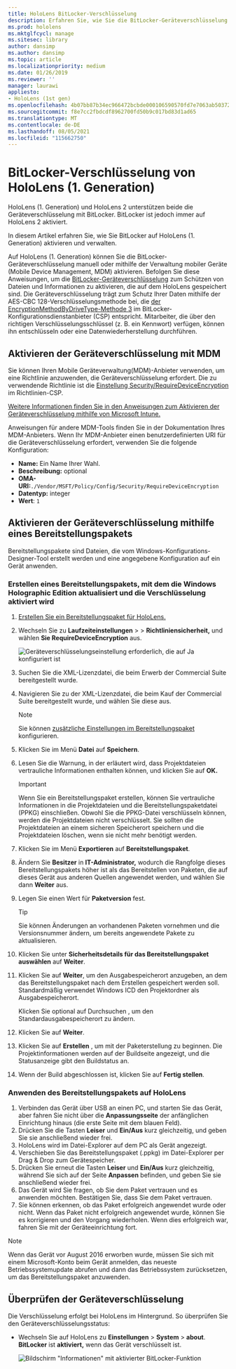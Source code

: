 ```yaml
---
title: HoloLens BitLocker-Verschlüsselung
description: Erfahren Sie, wie Sie die BitLocker-Geräteverschlüsselung aktivieren, um Dateien zu schützen, die auf Ihren HoloLens Mixed Reality-Geräten gespeichert sind.
ms.prod: hololens
ms.mktglfcycl: manage
ms.sitesec: library
author: dansimp
ms.author: dansimp
ms.topic: article
ms.localizationpriority: medium
ms.date: 01/26/2019
ms.reviewer: ''
manager: laurawi
appliesto:
- HoloLens (1st gen)
ms.openlocfilehash: 4b07bb87b34ec966472bcbde000106590570fd7e7063ab503724884fa266bb34
ms.sourcegitcommit: f8e7cc2fbdcdf8962700fd50b9c017bd83d1ad65
ms.translationtype: MT
ms.contentlocale: de-DE
ms.lasthandoff: 08/05/2021
ms.locfileid: "115662750"
---
```

# <a name="hololens-1st-gen-bitlocker-encryption"></a>BitLocker-Verschlüsselung von HoloLens (1. Generation)

HoloLens (1. Generation) und HoloLens 2 unterstützen beide die Geräteverschlüsselung mit BitLocker. BitLocker ist jedoch immer auf HoloLens 2 aktiviert.

In diesem Artikel erfahren Sie, wie Sie BitLocker auf HoloLens (1. Generation) aktivieren und verwalten.

Auf HoloLens (1. Generation) können Sie die BitLocker-Geräteverschlüsselung manuell oder mithilfe der Verwaltung mobiler Geräte (Mobile Device Management, MDM) aktivieren. Befolgen Sie diese Anweisungen, um die [BitLocker-Geräteverschlüsselung](/windows/security/information-protection/bitlocker/bitlocker-device-encryption-overview-windows-10#bitlocker-device-encryption) zum Schützen von Dateien und Informationen zu aktivieren, die auf dem HoloLens gespeichert sind. Die Geräteverschlüsselung trägt zum Schutz Ihrer Daten mithilfe der AES-CBC 128-Verschlüsselungsmethode bei, die [der EncryptionMethodByDriveType-Methode 3](/windows/client-management/mdm/bitlocker-csp#encryptionmethodbydrivetype) im BitLocker-Konfigurationsdienstanbieter (CSP) entspricht. Mitarbeiter, die über den richtigen Verschlüsselungsschlüssel (z. B. ein Kennwort) verfügen, können ihn entschlüsseln oder eine Datenwiederherstellung durchführen.

## <a name="enable-device-encryption-using-mdm"></a>Aktivieren der Geräteverschlüsselung mit MDM

Sie können Ihren Mobile Geräteverwaltung(MDM)-Anbieter verwenden, um eine Richtlinie anzuwenden, die Geräteverschlüsselung erfordert. Die zu verwendende Richtlinie ist die [Einstellung Security/RequireDeviceEncryption](/windows/client-management/mdm/policy-csp-security#security-requiredeviceencryption) im Richtlinien-CSP.

[Weitere Informationen finden Sie in den Anweisungen zum Aktivieren der Geräteverschlüsselung mithilfe von Microsoft Intune.](/intune/compliance-policy-create-windows#windows-holographic-for-business)

Anweisungen für andere MDM-Tools finden Sie in der Dokumentation Ihres MDM-Anbieters. Wenn Ihr MDM-Anbieter einen benutzerdefinierten URI für die Geräteverschlüsselung erfordert, verwenden Sie die folgende Konfiguration:

- **Name:** Ein Name Ihrer Wahl.
- **Beschreibung:** optional
- **OMA-URI:**`./Vendor/MSFT/Policy/Config/Security/RequireDeviceEncryption`
- **Datentyp:** integer
- **Wert**: `1`

## <a name="enable-device-encryption-using-a-provisioning-package"></a>Aktivieren der Geräteverschlüsselung mithilfe eines Bereitstellungspakets

Bereitstellungspakete sind Dateien, die vom Windows-Konfigurations-Designer-Tool erstellt werden und eine angegebene Konfiguration auf ein Gerät anwenden. 

### <a name="create-a-provisioning-package-that-upgrades-the-windows-holographic-edition-and-enables-encryption"></a>Erstellen eines Bereitstellungspakets, mit dem die Windows Holographic Edition aktualisiert und die Verschlüsselung aktiviert wird

1. [Erstellen Sie ein Bereitstellungspaket für HoloLens.](hololens-provisioning.md)
1. Wechseln Sie zu **Laufzeiteinstellungen**  >    >  **Richtliniensicherheit,** und wählen **Sie RequireDeviceEncryption** aus.

    ![Geräteverschlüsselungseinstellung erforderlich, die auf Ja konfiguriert ist](images/device-encryption.png)

1. Suchen Sie die XML-Lizenzdatei, die beim Erwerb der Commercial Suite bereitgestellt wurde.

1. Navigieren Sie zu der XML-Lizenzdatei, die beim Kauf der Commercial Suite bereitgestellt wurde, und wählen Sie diese aus.
    > [!NOTE]
    > Sie können [zusätzliche Einstellungen im Bereitstellungspaket](hololens-provisioning.md) konfigurieren.

1. Klicken Sie im Menü **Datei** auf **Speichern**. 

1. Lesen Sie die Warnung, in der erläutert wird, dass Projektdateien vertrauliche Informationen enthalten können, und klicken Sie auf **OK.**

    > [!IMPORTANT]
    > Wenn Sie ein Bereitstellungspaket erstellen, können Sie vertrauliche Informationen in die Projektdateien und die Bereitstellungspaketdatei (PPKG) einschließen. Obwohl Sie die PPKG-Datei verschlüsseln können, werden die Projektdateien nicht verschlüsselt. Sie sollten die Projektdateien an einem sicheren Speicherort speichern und die Projektdateien löschen, wenn sie nicht mehr benötigt werden.

1. Klicken Sie im Menü **Exportieren** auf **Bereitstellungspaket**.
1. Ändern Sie **Besitzer** in **IT-Administrator,** wodurch die Rangfolge dieses Bereitstellungspakets höher ist als das Bereitstellen von Paketen, die auf dieses Gerät aus anderen Quellen angewendet werden, und wählen Sie dann **Weiter** aus.
1. Legen Sie einen Wert für **Paketversion** fest.

    > [!TIP]
    > Sie können Änderungen an vorhandenen Paketen vornehmen und die Versionsnummer ändern, um bereits angewendete Pakete zu aktualisieren.

1. Klicken Sie unter **Sicherheitsdetails für das Bereitstellungspaket auswählen** auf **Weiter**.
1. Klicken Sie auf **Weiter**, um den Ausgabespeicherort anzugeben, an dem das Bereitstellungspaket nach dem Erstellen gespeichert werden soll. Standardmäßig verwendet Windows ICD den Projektordner als Ausgabespeicherort.

    Klicken Sie optional auf Durchsuchen , um den Standardausgabespeicherort zu ändern.

1. Klicken Sie auf **Weiter**.
1. Klicken Sie auf **Erstellen** , um mit der Paketerstellung zu beginnen. Die Projektinformationen werden auf der Buildseite angezeigt, und die Statusanzeige gibt den Buildstatus an.
1. Wenn der Build abgeschlossen ist, klicken Sie auf **Fertig stellen**.

### <a name="apply-the-provisioning-package-to-hololens"></a>Anwenden des Bereitstellungspakets auf HoloLens

1. Verbinden das Gerät über USB an einen PC, und starten Sie das Gerät, aber fahren Sie nicht über die **Anpassungsseite** der anfänglichen Einrichtung hinaus (die erste Seite mit dem blauen Feld).
1. Drücken Sie die Tasten **Leiser** und **Ein/Aus** kurz gleichzeitig, und geben Sie sie anschließend wieder frei.
1. HoloLens wird im Datei-Explorer auf dem PC als Gerät angezeigt.
1. Verschieben Sie das Bereitstellungspaket (.ppkg) im Datei-Explorer per Drag & Drop zum Gerätespeicher.
1. Drücken Sie erneut die Tasten **Leiser** und **Ein/Aus** kurz gleichzeitig, während Sie sich auf der Seite **Anpassen** befinden, und geben Sie sie anschließend wieder frei.
1. Das Gerät wird Sie fragen, ob Sie dem Paket vertrauen und es anwenden möchten. Bestätigen Sie, dass Sie dem Paket vertrauen.
1. Sie können erkennen, ob das Paket erfolgreich angewendet wurde oder nicht. Wenn das Paket nicht erfolgreich angewendet wurde, können Sie es korrigieren und den Vorgang wiederholen. Wenn dies erfolgreich war, fahren Sie mit der Geräteeinrichtung fort.

> [!NOTE]
> Wenn das Gerät vor August 2016 erworben wurde, müssen Sie sich mit einem Microsoft-Konto beim Gerät anmelden, das neueste Betriebssystemupdate abrufen und dann das Betriebssystem zurücksetzen, um das Bereitstellungspaket anzuwenden.

## <a name="verify-device-encryption"></a>Überprüfen der Geräteverschlüsselung

Die Verschlüsselung erfolgt bei HoloLens im Hintergrund. So überprüfen Sie den Geräteverschlüsselungsstatus:

- Wechseln Sie auf HoloLens zu **Einstellungen**  >  **System**  >  **about**. **BitLocker** ist **aktiviert,** wenn das Gerät verschlüsselt ist. 

    ![Bildschirm "Informationen" mit aktivierter BitLocker-Funktion](images/about-encryption.png)
